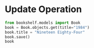 # Update Operation

```python
from bookshelf.models import Book
book = Book.objects.get(title="1984")
book.title = "Nineteen Eighty-Four"
book.save()
book
